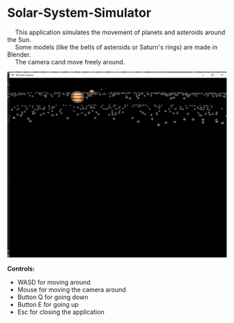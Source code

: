 # Solar-System-Simulator

&emsp; This application simulates the movement of planets and asteroids around the Sun. <br/>
&emsp; Some models (like the belts of asteroids or Saturn's rings) are made in Blender. <br/>
&emsp; The camera cand move freely around. <br/>

<p align = "center">
  <img width="505" height="425" src="https://github.com/Razvan48/Solar-System-Simulator/blob/main/Demo/Solar System Simulator Demo.gif">
</p>

**Controls:** <br/>
- WASD for moving around <br/>
- Mouse for moving the camera around <br/>
- Button Q for going down <br/>
- Button E for going up <br/>
- Esc for closing the application <br/>
